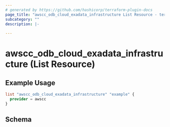 ```yaml
---
# generated by https://github.com/hashicorp/terraform-plugin-docs
page_title: "awscc_odb_cloud_exadata_infrastructure List Resource - terraform-provider-awscc"
subcategory: ""
description: |-
  
---
```


# awscc_odb_cloud_exadata_infrastructure (List Resource)



## Example Usage

```terraform
list "awscc_odb_cloud_exadata_infrastructure" "example" {
  provider = awscc
}
```

<!-- schema generated by tfplugindocs -->
## Schema
